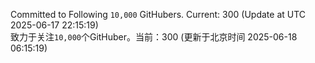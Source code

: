 Committed to Following `10,000` GitHubers. Current: <!-- FOLLOWING_COUNT -->300<!-- FOLLOWING_COUNT --> (Update at UTC <!-- LAST_UPDATED -->2025-06-17 22:15:19<!-- LAST_UPDATED -->)<br>
致力于关注`10,000`个GitHuber。当前：<!-- FOLLOWING_COUNT -->300<!-- FOLLOWING_COUNT --> (更新于北京时间 <!-- LAST_UPDATED_CST -->2025-06-18 06:15:19<!-- LAST_UPDATED_CST -->)

